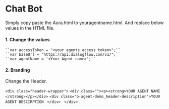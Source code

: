 # Chat Bot 

Simply copy paste the Aura.html to youragentname.html.
And replace below values in the HTML file.


#### 1. Change the values
    ``var accessToken = "<your agents access token>";``
    ``var baseUrl = "https://api.dialogflow.com/v1/";``
    ``var agentName = '<Your Agent name>';``

#### 2. Branding
  Change the Header.
  
  ``<div class="header-wrapper">``
        ``<div class=""><p><strong>YOUR AGENT NAME </strong></p></div>``
        ``<div class="b-agent-demo_header-description">YOUR AGENT DESCIRPTION``
       `` </div>``
   `` </div>``
